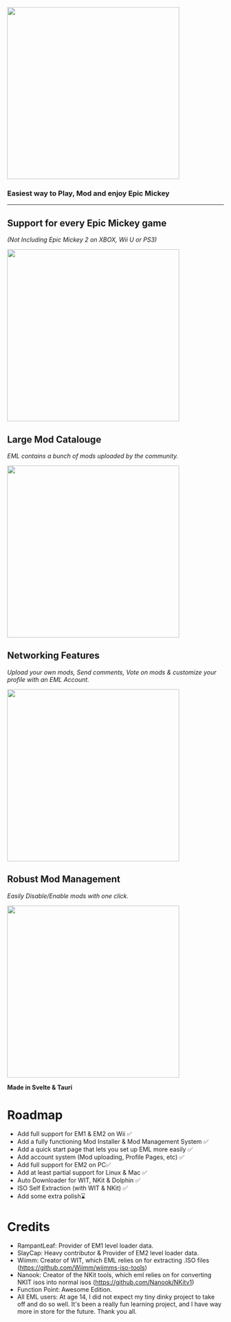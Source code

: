 <img src="https://eml.memerdev.com/emlLogo.png" width="400">

### Easiest way to Play, Mod and enjoy Epic Mickey
___

## Support for every Epic Mickey game

*(Not Including Epic Mickey 2 on XBOX, Wii U or PS3)*

<img src="https://github.com/KjubDusJub/Epic-Mickey-Launcher/assets/57041363/26a049cb-ff50-4052-89cc-013a87158153" width="400">

## Large Mod Catalouge

*EML contains a bunch of mods uploaded by the community.*

<img src="https://eml.memerdev.com/modmarket.png" width="400">

## Networking Features

*Upload your own mods, Send comments, Vote on mods & customize your profile with an EML Account.*

<img src="https://eml.memerdev.com/profilepage.png" width="400">

## Robust Mod Management

*Easily Disable/Enable mods with one click.*

<img src="https://eml.memerdev.com/modmanagement.png" width="400">

**Made in Svelte & Tauri**

# Roadmap

- Add full support for EM1 & EM2 on Wii ✅
- Add a fully functioning Mod Installer & Mod Management System ✅
- Add a quick start page that lets you set up EML more easily ✅
- Add account system (Mod uploading, Profile Pages, etc) ✅
- Add full support for EM2 on PC✅
- Add at least partial support for Linux & Mac ✅
- Auto Downloader for WIT, NKit & Dolphin ✅
- ISO Self Extraction (with WIT & NKit) ✅
- Add some extra polish⌛
  
# Credits
- RampantLeaf: Provider of EM1 level loader data.
- SlayCap: Heavy contributor & Provider of EM2 level loader data.
- Wiimm: Creator of WIT, which EML relies on for extracting .ISO files (https://github.com/Wiimm/wiimms-iso-tools)
- Nanook: Creator of the NKit tools, which eml relies on for converting NKIT isos into normal isos (https://github.com/Nanook/NKitv1)
- Function Point: Awesome Edition.
- All EML users: At age 14, I did not expect my tiny dinky project to take off and do so well. It's been a really fun learning project, and I have way more in store for the future. Thank you all. 
